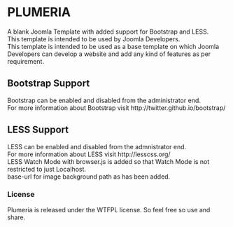 <h1>PLUMERIA</h1>
A blank Joomla Template with added support for Bootstrap and LESS.<br/ >
This template is intended to be used by Joomla Developers.<br/>
This template is intended to be used as a base template on which Joomla Developers can develop a website and add any kind of features as per requirement.

<h2>Bootstrap Support</h2>
Bootstrap can be enabled and disabled from the administrator end.<br/ >
For more information about Bootstrap visit http://twitter.github.io/bootstrap/

<h2>LESS Support</h2>
LESS can be enabled and disabled from the admnistrator end.<br/ >
For more information about LESS visit http://lesscss.org/<br/ >
LESS Watch Mode with browser.js is added so that Watch Mode is not restricted to just Localhost.<br/ >
base-url for image background path as has been added.

<h3>License</h3>
Plumeria is released under the <a heref="http://www.wtfpl.net/">WTFPL</a> license. So feel free so use and share.

